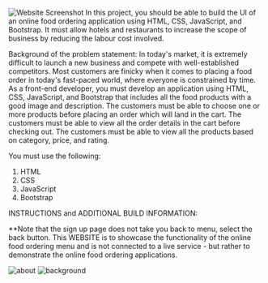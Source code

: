 ![Website Screenshot](websiteimg.png)
In this project, you should be able to build the UI of an online food ordering application using HTML, CSS, JavaScript, and Bootstrap. It must allow hotels and restaurants to increase the scope of business by reducing the labour cost involved.
 
Background of the problem statement:
In today's market, it is extremely difficult to launch a new business and compete with well-established competitors. Most customers are finicky when it comes to placing a food order in today's fast-paced world, where everyone is constrained by time.
As a front-end developer, you must develop an application using HTML, CSS, JavaScript, and Bootstrap that includes all the food products with a good image and description. The customers must be able to choose one or more products before placing an order which will land in the cart. The customers must be able to view all the order details in the cart before checking out. The customers must be able to view all the products based on category, price, and rating. 
 
You must use the following:
1.    HTML
2.    CSS
3.    JavaScript
4.    Bootstrap

INSTRUCTIONS and ADDITIONAL BUILD INFORMATION:

**Note that the sign up page does not take you back to menu, select the back button. 
This WEBSITE is to showcase the functionality of the online food ordering menu and is not connected to a live service - but rather to demonstrate the online food ordering applications. 

![about](https://github.com/user-attachments/assets/533a38ff-8a8c-4841-b588-2f3497abe651)
![background](https://github.com/user-attachments/assets/41cd76e7-906c-44d3-9b8d-54229774fd22)
